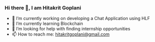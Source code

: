 ### Hi there 👋, I am Hitakrit Goplani

- 🔭 I’m currently working on developing a Chat Application using HLF
- 🌱 I’m currently learning Blockchain
- 🤔 I’m looking for help with finding internship opportunities
- 📫 How to reach me: hitakritgoplani@gmail.com
